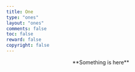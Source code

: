 ```yaml
---
title: One
type: "ones"
layout: "ones"
comments: false
toc: false
reward: false
copyright: false
---
```










<center>**Something is here**</center>